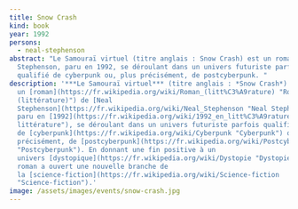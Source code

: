 ```yaml
---
title: Snow Crash
kind: book
year: 1992
persons:
  - neal-stephenson
abstract: "Le Samouraï virtuel (titre anglais : Snow Crash) est un roman de Neal
  Stephenson, paru en 1992, se déroulant dans un univers futuriste parfois
  qualifié de cyberpunk ou, plus précisément, de postcyberpunk. "
description: '***Le Samouraï virtuel*** (titre anglais : *Snow Crash*) est
  un [roman](https://fr.wikipedia.org/wiki/Roman_(litt%C3%A9rature) "Roman
  (littérature)") de [Neal
  Stephenson](https://fr.wikipedia.org/wiki/Neal_Stephenson "Neal Stephenson"),
  paru en [1992](https://fr.wikipedia.org/wiki/1992_en_litt%C3%A9rature "1992 en
  littérature"), se déroulant dans un univers futuriste parfois qualifié
  de [cyberpunk](https://fr.wikipedia.org/wiki/Cyberpunk "Cyberpunk") ou, plus
  précisément, de [postcyberpunk](https://fr.wikipedia.org/wiki/Postcyberpunk
  "Postcyberpunk"). En donnant une fin positive à un
  univers [dystopique](https://fr.wikipedia.org/wiki/Dystopie "Dystopie"), ce
  roman a ouvert une nouvelle branche de
  la [science-fiction](https://fr.wikipedia.org/wiki/Science-fiction
  "Science-fiction").'
image: /assets/images/events/snow-crash.jpg
---
```

